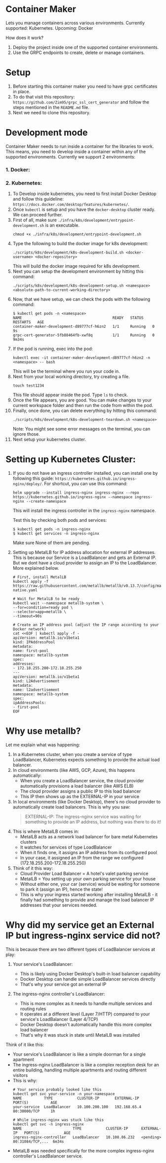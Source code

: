 # Container Maker
Lets you manage containers across various environments. Currently supported: Kubernetes. Upcoming: Docker

How does it work?
1. Deploy the project inside one of the supported container environments.
2. Use the GRPC endpoints to create, delete or manage containers.


# Setup
1. Before starting this container maker you need to have grpc certificates in place.
2. To do that visit this repository: `https://github.com/Zim95/grpc_ssl_cert_generator` and follow the steps mentioned in the `README.md` file.
3. Next we need to clone this repository.

# Development mode
Container Maker needs to run inside a container for the libraries to work. This means, you need to develop inside a container within any of the supported environments.
Currently we support 2 environments:

### 1. Docker:

### 2. Kubernetes:
1. To Develop inside kubernetes, you need to first install Docker Desktop and follow this guideline: `https://docs.docker.com/desktop/features/kubernetes/`.
2. Once `kubectl` is setup and you have the `docker-desktop` cluster ready. We can proceed further.
3. First of all, make sure `./infra/k8s/development/entrypoint-development.sh` is an executable.
    ```
    chmod +x ./infra/k8s/development/entrypoint-development.sh
    ```
4. Type the following to build the docker image for k8s development:
    ```
    ./scripts/k8s/development/k8s-development-build.sh <docker-username> <docker-repository>
    ```
    This will build the docker image required for k8s development.
5. Next you can setup the development environment by hitting this command:
    ```
    ./scripts/k8s/development/k8s-development-setup.sh <namespace> <absolute-path-to-current-working-directory>
    ```
6. Now, that we have setup, we can check the pods with the following command:
    ```
    $ kubectl get pods -n <namespace>
    NAME                                         READY   STATUS    RESTARTS   AGE
    container-maker-development-d89777cf-h6zn2   1/1     Running   0          9s
    grpc-cert-generator-5fb88464fb-xwf8q         1/1     Running   0          9m34s
    ```
8. If the pod is running, exec into the pod:
    ```
    kubectl exec -it container-maker-development-d89777cf-h6zn2 -n <namespace> -- bash
    ```
    This will be the terminal where you run your code in.
9. Next from your local working directory, try creating a file.
    ```
    touch test1234
    ```
    This file should appear inside the pod. Type `ls` to check.
10. Once the file appears, you are good. You can make changes to your current workspace folder and then run the code from within the pod.
11. Finally, once done, you can delete everything by hitting this command:
    ```
    ./scripts/k8s/development/k8s-development-teardown.sh <namespace>
    ```
    Note: You might see some error messages on the terminal, you can ignore those.
12. Next setup your kubernetes cluster.

# Setting up Kubernetes Cluster:
1. If you do not have an ingress controller installed, you can install one by following this guide: `https://kubernetes.github.io/ingress-nginx/deploy/`.
    For shortcut, you can use this command:
    ```
    helm upgrade --install ingress-nginx ingress-nginx --repo https://kubernetes.github.io/ingress-nginx --namespace ingress-nginx --create-namespace
    ```
    This will install the ingress controller in the `ingress-nginx` namespace.

    Test this by checking both pods and services:
    ```
    $ kubectl get pods -n ingress-nginx
    $ kubectl get services -n ingress-nginx
    ```
    Make sure None of them are pending.

2. Setting up MetalLB for IP address allocation for external IP addresses. This is because our Service is a LoadBalancer and gets an External IP. But we dont have a cloud provider to assign an IP to the LoadBalancer. More explained below.
    ```
    # First, install MetalLB
    kubectl apply -f https://raw.githubusercontent.com/metallb/metallb/v0.13.7/config/manifests/metallb-native.yaml

    # Wait for MetalLB to be ready
    kubectl wait --namespace metallb-system \
    --for=condition=ready pod \
    --selector=app=metallb \
    --timeout=90s

    # Create an IP address pool (adjust the IP range according to your Docker network)
    cat <<EOF | kubectl apply -f -
    apiVersion: metallb.io/v1beta1
    kind: IPAddressPool
    metadata:
    name: first-pool
    namespace: metallb-system
    spec:
    addresses:
    - 172.18.255.200-172.18.255.250
    ---
    apiVersion: metallb.io/v1beta1
    kind: L2Advertisement
    metadata:
    name: l2advertisement
    namespace: metallb-system
    spec:
    ipAddressPools:
    - first-pool
    EOF
    ```

# Why use metallb?
Let me explain what was happening:
1. In a Kubernetes cluster, when you create a service of type LoadBalancer, Kubernetes expects something to provide the actual load balancer.
2. In cloud environments (like AWS, GCP, Azure), this happens automatically:
    - When you create a LoadBalancer service, the cloud provider automatically provisions a load balancer (like AWS ELB)
    - The cloud provider assigns a public IP to this load balancer
    - This IP then shows up as the EXTERNAL-IP in your service
3. In local environments (like Docker Desktop), there's no cloud provider to automatically create load balancers. This is why you saw:
    > EXTERNAL-IP: <pending>
    The ingress-nginx service was waiting for something to provide an IP address, but nothing was there to do it!
4. This is where MetalLB comes in:
    - MetalLB acts as a network load balancer for bare metal Kubernetes clusters
    - It watches for services of type LoadBalancer
    - When it finds one, it assigns an IP address from its configured pool
    - In your case, it assigned an IP from the range we configured (172.18.255.200-172.18.255.250)
5. Think of it this way:
    - Cloud Provider Load Balancer = A hotel's valet parking service
    - MetalLB = You setting up your own parking service for your house
    - Without either one, your car (service) would be waiting for someone to park it (assign an IP), hence the <pending> state!
    - This is why your ingress started working after installing MetalLB - it finally had something to provide and manage the load balancer IP addresses that your services needed.


# Why did my service get an External IP but ingress-nginx service did not?
This is because there are two different types of LoadBalancer services at play:
1. Your service's LoadBalancer:
    - This is likely using Docker Desktop's built-in load balancer capability
    - Docker Desktop can handle simple LoadBalancer services directly
    - That's why your service got an external IP

2. The ingress-nginx controller's LoadBalancer:
    - This is more complex as it needs to handle multiple services and routing rules
    - It operates at a different level (Layer 7/HTTP) compared to your service's LoadBalancer (Layer 4/TCP)
    - Docker Desktop doesn't automatically handle this more complex load balancer
    - That's why it was stuck in <pending> state until MetalLB was installed

Think of it like this:
- Your service's LoadBalancer is like a simple doorman for a single apartment
- The ingress-nginx LoadBalancer is like a complex reception desk for an entire building, handling multiple apartments and routing different visitors
- This is why:
    ```
    # Your service probably looked like this
    kubectl get svc your-service -n your-namespace
    NAME          TYPE           CLUSTER-IP       EXTERNAL-IP     PORT(S)          AGE
    your-service  LoadBalancer   10.100.200.100   192.168.65.4    80:30000/TCP     1h

    # While ingress-nginx was stuck like this
    kubectl get svc -n ingress-nginx
    NAME                       TYPE           CLUSTER-IP      EXTERNAL-IP   PORT(S)           AGE
    ingress-nginx-controller   LoadBalancer   10.108.86.232   <pending>     80:31084/TCP,...  6m34s
    ```
- MetalLB was needed specifically for the more complex ingress-nginx controller's LoadBalancer service.
